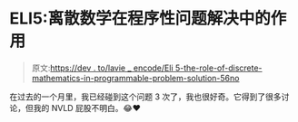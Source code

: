 # ELI5:离散数学在程序性问题解决中的作用

> 原文:[https://dev . to/lavie _ encode/Eli 5-the-role-of-discrete-mathematics-in-programmable-problem-solution-56no](https://dev.to/lavie_encode/eli5-the-role-of-discrete-mathematics-in-programmatic-problem-solving-56no)

在过去的一个月里，我已经碰到这个问题 3 次了，我也很好奇。它得到了很多讨论，但我的 NVLD 屁股不明白。😂❤️